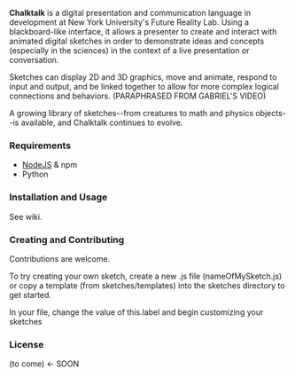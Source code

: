 **Chalktalk** is a digital presentation and communication language 
in development at New York University's Future Reality Lab.
Using a blackboard-like interface, it allows a presenter to create and interact
with animated digital sketches in order to demonstrate ideas and concepts (especially in the sciences) in the context
of a live presentation or conversation.

Sketches can display 2D and 3D graphics, move and animate, respond to input and output, and be linked together to allow for more complex logical connections and behaviors. 
(PARAPHRASED FROM GABRIEL'S VIDEO)

A growing library of sketches--from creatures to math and physics objects--is available,
and Chalktalk continues to evolve.

### Requirements
* [NodeJS](http://nodejs.org/download/) & npm
* Python

### Installation and Usage
See wiki.

### Creating and Contributing

Contributions are welcome.

To try creating your own sketch, create a new .js file (nameOfMySketch.js) 
or copy a template (from sketches/templates) into the sketches directory to get started. 

In your file, change the value of this.label and begin customizing your sketches

### License 
(to come) <- SOON


